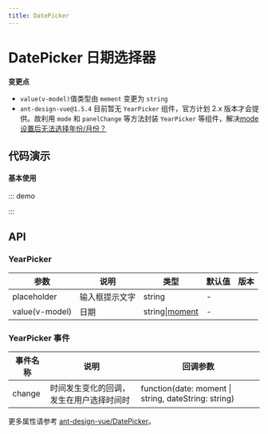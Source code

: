 ```yaml
---
title: DatePicker
---
```


# DatePicker 日期选择器

**变更点**

-   `value(v-model)`值类型由 `mement` 变更为 `string`
-   `ant-design-vue@1.5.4` 目前暂无 `YearPicker` 组件，官方计划 2.x 版本才会提供。故利用 `mode` 和 `panelChange` 等方法封装 `YearPicker` 等组件，解决[mode 设置后无法选择年份/月份？](https://www.antdv.com/docs/vue/faq-cn#%E5%BD%93%E6%88%91%E6%8C%87%E5%AE%9A%E4%BA%86-DatePicker/RangePicker-%E7%9A%84-mode-%E5%B1%9E%E6%80%A7%E5%90%8E%EF%BC%8C%E7%82%B9%E5%87%BB%E5%90%8E%E6%97%A0%E6%B3%95%E9%80%89%E6%8B%A9%E5%B9%B4%E4%BB%BD/%E6%9C%88%E4%BB%BD%EF%BC%9F)

## 代码演示

#### 基本使用

<!-- prettier-ignore -->
::: demo
<template>
    <f-date-picker v-model="date" @change="change" />
    <br />
    <f-month-picker v-model="month" placeholder="选择月份" />
    <br />
    <f-week-picker v-model="week" placeholder="选择周" @change="changeWeek" />
    <br />
    <f-year-picker v-model="year" placeholder="选择年" @change="changeYear" @disabledDate="disabledDate" />
    <br />
    <f-range-picker
        v-model="range"
        @change="changeRange"
        :show-time="{ format: 'HH:mm' }"
        format="YYYY-MM-DD HH:mm"
        :placeholder="['Start Time', 'End Time']"
    />
</template>

<script>
    export default {
        data() {
            return {
                date: '2020-06-06',
                month: '',
                week: '',
                year: '',
                range: [],
            };
        },
        methods: {
            change(date, dateString) {
                console.log(dateString);
            },

            changeWeek(date, dateString) {
                console.log(date, dateString);
            },

            changeYear(date, dateString) {
                console.log(date, dateString);
            },

            changeRange(dates, dateStrings) {
                console.log(dates, dateStrings);
            },

            disabledDate(current) {
                return current;
            }
        },
    };
</script>

:::

## API

### YearPicker

| 参数           | 说明           | 类型                                   | 默认值 | 版本 |
| -------------- | -------------- | -------------------------------------- | ------ | ---- |
| placeholder    | 输入框提示文字 | string                                 | -      |      |
| value(v-model) | 日期           | string\|[moment](http://momentjs.com/) | -      |      |

### YearPicker 事件

| 事件名称 | 说明 | 回调参数 |
| --- | --- | --- |
| change | 时间发生变化的回调，发生在用户选择时间时 | function(date: moment \| string, dateString: string) |

更多属性请参考 [ant-design-vue/DatePicker](https://antdv.com/components/date-picker-cn/#API)。
